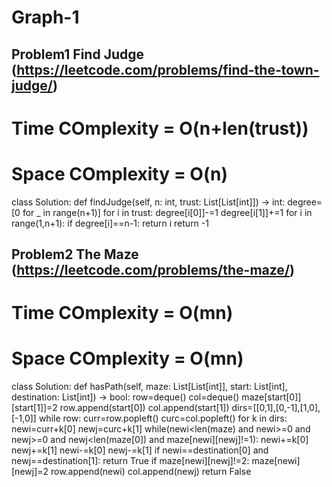 # Graph-1

## Problem1 Find Judge (https://leetcode.com/problems/find-the-town-judge/)

# Time COmplexity = O(n+len(trust))
# Space COmplexity = O(n)
class Solution:
    def findJudge(self, n: int, trust: List[List[int]]) -> int:
        degree=[0 for _ in range(n+1)]
        for i in trust:
            degree[i[0]]-=1
            degree[i[1]]+=1
        for i in range(1,n+1):
            if degree[i]==n-1:
                return i
        return -1

## Problem2 The Maze (https://leetcode.com/problems/the-maze/)


# Time COmplexity = O(mn)
# Space COmplexity = O(mn)

class Solution:
    def hasPath(self, maze: List[List[int]], start: List[int], destination: List[int]) -> bool:
        row=deque()
        col=deque() 
        maze[start[0]][start[1]]=2
        row.append(start[0])
        col.append(start[1])
        dirs=[[0,1],[0,-1],[1,0],[-1,0]]
        while row:
            curr=row.popleft()
            curc=col.popleft()
            for k in dirs:
                newi=curr+k[0]
                newj=curc+k[1]
                while(newi<len(maze) and newi>=0 and newj>=0 and newj<len(maze[0]) and maze[newi][newj]!=1):
                    newi+=k[0]
                    newj+=k[1]
                newi-=k[0]
                newj-=k[1]
                if newi==destination[0] and newj==destination[1]:
                    return True
                if maze[newi][newj]!=2:
                    maze[newi][newj]=2
                    row.append(newi)
                    col.append(newj)
        return False
                
            
            
        
        

